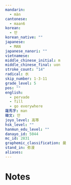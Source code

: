 ```yaml
---
mandarin:
  - màn
cantonese:
  - maan6
korean:
  - 만
korean_native: ""
japanese:
  - MAN
japanese_nanori: ""
vietnamese:
middle_chinese_initial: m
middle_chinese_final: uɑn
stroke_count: "14"
radical: 水
skip_number: 1-3-11
grade_level: 5
pos: ""
english:
  - pervade
  - fill
  - go everywhere
羅馬字: man
韓文: 만
joyo_level: 高等
hsk_level: ""
hanmun_edu_level: ""
danayo_id: 5044
mc_id: 2831
graphemic_classification: 曼
stand_in: 弥漫
aliases:
---
```


# Notes

